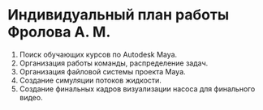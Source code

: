 # Индивидуальный план работы Фролова А. М.
1) Поиск обучающих курсов по Autodesk Maya.
2) Организация работы команды, распределение задач.
3) Организация файловой системы проекта Maya.
4) Создание симуляции потоков жидкости.
5) Создание финальных кадров визуализации насоса для финального видео.
